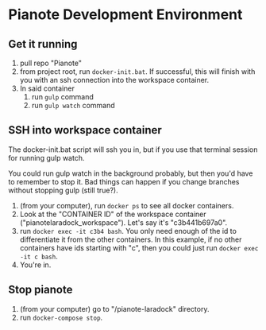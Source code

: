 Pianote Development Environment
================================================

Get it running
-------------------------------------------------

1. pull repo "Pianote"
2. from project root, run ```docker-init.bat```. If successful, this will finish with you with an ssh connection into the workspace container.
3. In said container
	1. run ```gulp``` command
	1. run ```gulp watch``` command

SSH into workspace container
--------------------------------------------------

The docker-init.bat script will ssh you in, but if you use that terminal session for running gulp watch.

You could run gulp watch in the background probably, but then you'd have to remember to stop it. Bad things can happen if you change branches without stopping gulp (still true?).

1. (from your computer), run ```docker ps``` to see all docker containers.
2. Look at the "CONTAINER ID" of the workspace container ("pianotelaradock_workspace"). Let's say it's "c3b441b697a0".
3. run ```docker exec -it c3b4 bash```. You only need enough of the id to differentiate it from the other containers. In this example, if no other containers have ids starting with "c", then you could just run ```docker exec -it c bash```.
4. You're in.

Stop pianote
------------------------------------------

1. (from your computer) go to "/pianote-laradock" directory.
2. run ```docker-compose stop```.
